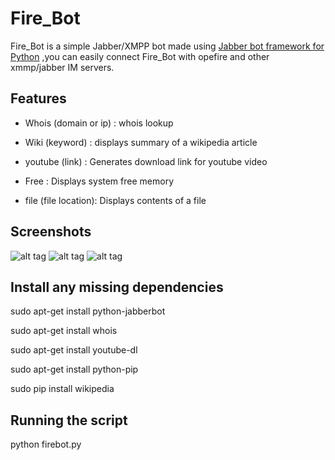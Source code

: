Fire_Bot
========

Fire_Bot is a simple Jabber/XMPP bot made using [Jabber bot framework for Python](https://thp.io/2007/python-jabberbot/) ,you can easily connect Fire_Bot with opefire and other xmmp/jabber IM servers.

Features
--------


* Whois (domain or ip) : whois lookup

* Wiki (keyword)       : displays summary of a wikipedia article 

* youtube (link)       : Generates download link for youtube video 

* Free                 : Displays system free memory 

* file  (file location): Displays contents of a file





Screenshots
-----------

![alt tag](http://i.imgur.com/2k10Ctw.png)
![alt tag](http://i.imgur.com/f2h9EDG.png)
![alt tag](http://i.imgur.com/YAOVLyW.png)

Install any missing dependencies
--------------------------------
sudo apt-get install python-jabberbot

sudo apt-get install whois

sudo apt-get install youtube-dl 

sudo apt-get install python-pip

sudo pip install wikipedia

Running the script
------------------
python firebot.py

